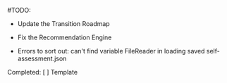 #TODO: 
- Update the Transition Roadmap 
- Fix the Recommendation Engine 

- Errors to sort out: can't find variable FileReader in loading saved self-assessment.json 

Completed: 
[ ] Template 